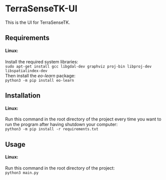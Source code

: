 TerraSenseTK-UI
===

This is the UI for TerraSenseTK.
## Requirements
#### Linux:
Install the required system libraries:  
```sudo apt-get install gcc libgdal-dev graphviz proj-bin libproj-dev libspatialindex-dev```  
Then install the *eo-learn* package:  
```python3 -m pip install eo-learn```
## Installation
#### Linux:
Run this command in the root directory of the project every time you want to run the program after having shutdown your computer:  
```python3 -m pip install -r requirements.txt```
## Usage
#### Linux:
Run this command in the root directory of the project:  
```python3 main.py```